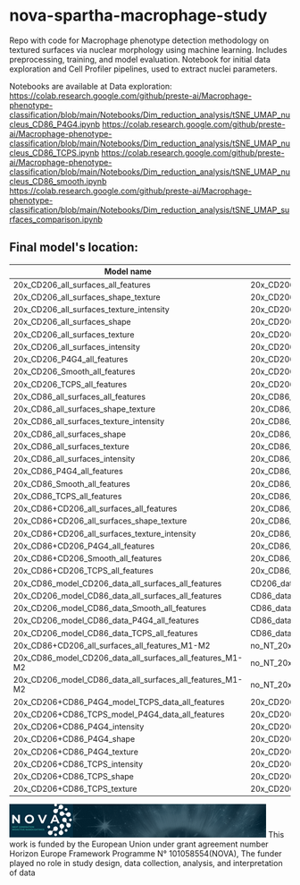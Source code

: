 # nova-spartha-macrophage-study
Repo with code for Macrophage phenotype detection methodology on textured surfaces via nuclear morphology using machine learning.
Includes preprocessing, training, and model evaluation. 
Notebook for initial data exploration and Cell Profiler pipelines, used to extract nuclei parameters.

Notebooks are available at
Data exploration:
https://colab.research.google.com/github/preste-ai/Macrophage-phenotype-classification/blob/main/Notebooks/Dim_reduction_analysis/tSNE_UMAP_nucleus_CD86_P4G4.ipynb
https://colab.research.google.com/github/preste-ai/Macrophage-phenotype-classification/blob/main/Notebooks/Dim_reduction_analysis/tSNE_UMAP_nucleus_CD86_TCPS.ipynb
https://colab.research.google.com/github/preste-ai/Macrophage-phenotype-classification/blob/main/Notebooks/Dim_reduction_analysis/tSNE_UMAP_nucleus_CD86_smooth.ipynb
https://colab.research.google.com/github/preste-ai/Macrophage-phenotype-classification/blob/main/Notebooks/Dim_reduction_analysis/tSNE_UMAP_surfaces_comparison.ipynb

## Final model's location:
| Model name | Model's location |
| ---------- | ---------------- |
| 20x_CD206_all_surfaces_all_features | 20x_CD206_all_surfaces_nucleus_deformation (1st model) |
| 20x_CD206_all_surfaces_shape_texture | 20x_CD206_all_surfaces_nucleus_deformation (2nd model) |
| 20x_CD206_all_surfaces_texture_intensity | 20x_CD206_all_surfaces_nucleus_deformation (3rd model) |
| 20x_CD206_all_surfaces_shape | 20x_CD206_all_surfaces_nucleus_deformation (4th model) |
| 20x_CD206_all_surfaces_texture | 20x_CD206_all_surfaces_nucleus_deformation (5th model)|
| 20x_CD206_all_surfaces_intensity | 20x_CD206_all_surfaces_nucleus_deformation (6th model) |
| 20x_CD206_P4G4_all_features | 20x_CD206_nucleus_deformation (1st model) |
| 20x_CD206_Smooth_all_features | 20x_CD206_nucleus_deformation (2nd model) |
| 20x_CD206_TCPS_all_features	| 20x_CD206_nucleus_deformation (3rd model) |
| 20x_CD86_all_surfaces_all_features |	20x_CD86_all_surfaces_nucleus_deformation (1st model) |
| 20x_CD86_all_surfaces_shape_texture |	20x_CD86_all_surfaces_nucleus_deformation (2nd model) |
| 20x_CD86_all_surfaces_texture_intensity |	20x_CD86_all_surfaces_nucleus_deformation (3rd model) |
| 20x_CD86_all_surfaces_shape |	20x_CD86_all_surfaces_nucleus_deformation (4th model) |
| 20x_CD86_all_surfaces_texture |	20x_CD86_all_surfaces_nucleus_deformation (5th model) |
| 20x_CD86_all_surfaces_intensity |	20x_CD86_all_surfaces_nucleus_deformation (6th model) |
| 20x_CD86_P4G4_all_features |	20x_CD86_nucleus_deformation (1st model) |
| 20x_CD86_Smooth_all_features |	20x_CD86_nucleus_deformation (2nd model) |
| 20x_CD86_TCPS_all_features |	20x_CD86_nucleus_deformation (3rd model) |
| 20x_CD86+CD206_all_surfaces_all_features |	20x_CD86_CD206_all_surfaces_nucleus_deformation (1st model) |
| 20x_CD86+CD206_all_surfaces_shape_texture |	20x_CD86_CD206_all_surfaces_nucleus_deformation (2nd model) |
| 20x_CD86+CD206_all_surfaces_texture_intensity |	20x_CD86_CD206_all_surfaces_nucleus_deformation (3rd model) |
| 20x_CD86+CD206_P4G4_all_features |	20x_CD86_CD206_combined_nucleus_deformation (1st model) |
| 20x_CD86+CD206_Smooth_all_features |	20x_CD86_CD206_combined_nucleus_deformation (2nd model) |
| 20x_CD86+CD206_TCPS_all_features |	20x_CD86_CD206_combined_nucleus_deformation (3rd model) |
| 20x_CD86_model_CD206_data_all_surfaces_all_features |	CD206_data_on_CD86_model (1st model) |
| 20x_CD206_model_CD86_data_all_surfaces_all_features |	CD86_data_on_CD206_model (1st model) |
| 20x_CD206_model_CD86_data_Smooth_all_features |	CD86_data_on_CD206_model (3rd model) |
| 20x_CD206_model_CD86_data_P4G4_all_features |	CD86_data_on_CD206_model (2nd model) |
| 20x_CD206_model_CD86_data_TCPS_all_features |	CD86_data_on_CD206_model (4th model) |
| 20x_CD86+CD206_all_surfaces_all_features_M1-M2 |	no_NT_20x_CD86_CD206 (1st model) |
| 20x_CD86_model_CD206_data_all_surfaces_all_features_M1-M2 |	no_NT_20x_CD86_CD206 (2nd model) |
| 20x_CD206_model_CD86_data_all_surfaces_all_features_M1-M2 |	no_NT_20x_CD86_CD206 (3rd model) |
| 20x_CD206+CD86_P4G4_model_TCPS_data_all_features |	20x_CD206+CD86_P4G4_model_TCPS_data_nucleus_deformation |
| 20x_CD206+CD86_TCPS_model_P4G4_data_all_features |	20x_CD206+CD86_TCPS_model_P4G4_data_nucleus_deformation |
| 20x_CD206+CD86_P4G4_intensity |	20x_CD206+CD86_P4G4_nucleus_deformation (1st model) |
| 20x_CD206+CD86_P4G4_shape |	20x_CD206+CD86_P4G4_nucleus_deformation (2nd model) |
| 20x_CD206+CD86_P4G4_texture |	20x_CD206+CD86_P4G4_nucleus_deformation (3rd model) |
| 20x_CD206+CD86_TCPS_intensity |	20x_CD206+CD86_TCPS_nucleus_deformation (1st model) |
| 20x_CD206+CD86_TCPS_shape |	20x_CD206+CD86_TCPS_nucleus_deformation (2nd model) |
| 20x_CD206+CD86_TCPS_texture |	20x_CD206+CD86_TCPS_nucleus_deformation (3rd model) |

![Alt text](NOVA-Logo_OP_Dunkel.png)
This work is funded by the European Union under grant agreement number Horizon Europe Framework Programme N° 101058554(NOVA),  The funder played no role in study design, data collection, analysis, and interpretation of data
